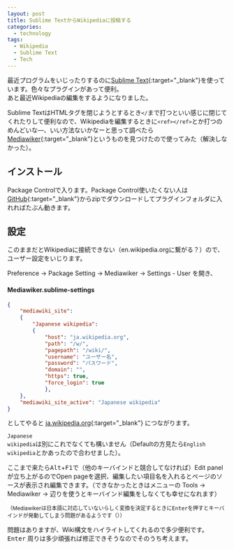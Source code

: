 ```yaml
---
layout: post
title: Sublime TextからWikipediaに投稿する
categories:
  - technology
tags:
  - Wikipedia
  - Sublime Text
  - Tech
---
```


最近プログラムをいじったりするのに[Sublime Text](https://www.sublimetext.com/){:target="_blank"}を使っています。色々なプラグインがあって便利。  
あと最近Wikipediaの編集をするようになりました。

Sublime TextはHTMLタグを閉じようとするとき<code>&lt;/</code>まで打つといい感じに閉じてくれたりして便利なので、Wikipediaを編集するときに<code>&lt;ref&gt;&lt;/ref&gt;</code>とか打つのめんどいな―、いい方法ないかなーと思って調べたら[Mediawiker](https://github.com/tosher/Mediawiker){:target="_blank"}というものを見つけたので使ってみた（解決しなかった）。

## インストール
Package Controlで入ります。Package Control使いたくない人は[GitHub](https://github.com/tosher/Mediawiker){:target="_blank"}からzipでダウンロードしてプラグインフォルダに入れればたぶん動きます。

## 設定
このままだとWikipediaに接続できない（en.wikipedia.orgに繋がる？）ので、ユーザー設定をいじります。

Preference &rarr; Package Setting &rarr; Mediawiker &rarr; Settings - User を開き、

#### Mediawiker.sublime-settings

```json
{
    "mediawiki_site":
    {
        "Japanese wikipedia":
        {
            "host": "ja.wikipedia.org",
            "path": "/w/",
            "pagepath": "/wiki/",
            "username": "ユーザー名",
            "password": "パスワード",
            "domain": "",
            "https": true,
            "force_login": true
            },
    },
    "mediawiki_site_active": "Japanese wikipedia"
}
```
としてやると [ja.wikipedia.org](https://ja.wikipedia.org){:target="_blank"} につながります。

<code>Japanese wikipedia</code>は別にこれでなくても構いません（Defaultの方見たら<code>English wikipedia</code>とかあったので合わせました）。

ここまで来たら<kbd>Alt</kbd>+<kbd>F1</kbd>で（他のキーバインドと競合してなければ）Edit panelが立ち上がるのでOpen pageを選択、編集したい項目名を入れるとページのソースが表示され編集できます。（できなかったときはメニューの Tools &rarr; Mediawiker &rarr; 辺りを使うとキーバインド編集をしなくても幸せになれます）

<span style="font-size: 12px;">（Mediawikerは日本語に対応していないらしく変換を決定するときに<kbd>Enter</kbd>を押すとキーバインドが発動してしまう問題があるようです（））</span>

問題はありますが、Wiki構文をハイライトしてくれるので多少便利です。 <kbd>Enter</kbd> 周りは多少頑張れば修正できそうなのでそのうち考えます。